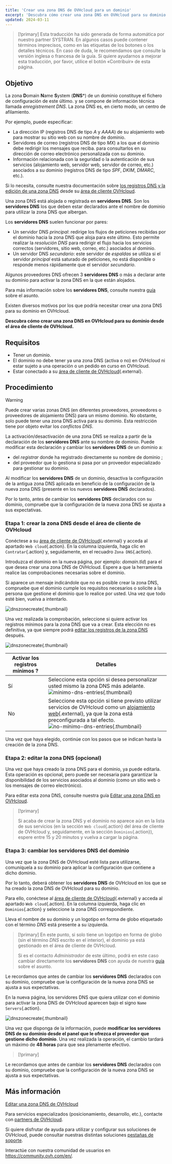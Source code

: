 ```yaml
---
title: 'Crear una zona DNS de OVHcloud para un dominio'
excerpt: 'Descubra cómo crear una zona DNS en OVHcloud para su dominio desde el área de cliente'
updated: 2024-03-11
---
```


> [!primary]
> Esta traducción ha sido generada de forma automática por nuestro partner SYSTRAN. En algunos casos puede contener términos imprecisos, como en las etiquetas de los botones o los detalles técnicos. En caso de duda, le recomendamos que consulte la versión inglesa o francesa de la guía. Si quiere ayudarnos a mejorar esta traducción, por favor, utilice el botón «Contribuir» de esta página.
>

## Objetivo

La zona **D**omain **N**ame **S**ystem (**DNS***) de un dominio constituye el fichero de configuración de este último. y se compone de información técnica llamada *enregistrement DNS*. La zona DNS es, en cierto modo, un centro de afilamiento.

Por ejemplo, puede especificar:

- La dirección IP (registros DNS de tipo *A* y *AAAA*) de su alojamiento web para mostrar su sitio web con su nombre de dominio.
- Servidores de correo (registros DNS de tipo *MX*) a los que el dominio debe redirigir los mensajes que reciba. para consultarlos en su dirección de correo electrónico personalizada con su dominio.
- Información relacionada con la seguridad o la autenticación de sus servicios (alojamiento web, servidor web, servidor de correo, etc.) asociados a su dominio (registros DNS de tipo *SPF*, *DKIM*, *DMARC*, etc.).

Si lo necesita, consulte nuestra documentación sobre [los registros DNS y la edición de una zona DNS](/pages/web_cloud/domains/dns_zone_edit) desde su [área de cliente OVHcloud](https://ca.ovh.com/auth/?action=gotomanager&from=https://www.ovh.com/world/&ovhSubsidiary=ws).

Una zona DNS está alojada o registrada en **servidores DNS**. Son los **servidores DNS** los que deben estar declarados ante el nombre de dominio para utilizar la zona DNS que albergan. 

Los **servidores DNS** suelen funcionar por pares:

- Un servidor DNS *principal*: redirige los flujos de peticiones recibidas por el dominio hacia la zona DNS que aloja para este último. Esto permite realizar la *resolución DNS* para redirigir el flujo hacia los servicios correctos (servidores, sitio web, correo, etc.) asociados al dominio.
- Un servidor DNS *secundario*: este servidor de *espaldas* se utiliza si el servidor *principal* está saturado de peticiones, no está disponible o responde menos rápidamente que el servidor *secundario*.

Algunos proveedores DNS ofrecen 3 **servidores DNS** o más a declarar ante su dominio para activar la zona DNS en la que están alojados.

Para más información sobre los **servidores DNS**, consulte nuestra [guía](/pages/web_cloud/domains/dns_server_general_information) sobre el asunto.

Existen diversos motivos por los que podría necesitar crear una zona DNS para su dominio en OVHcloud.

**Descubra cómo crear una zona DNS en OVHcloud para su dominio desde el área de cliente de OVHcloud.**

## Requisitos

- Tener un dominio.
- El dominio no debe tener ya una zona DNS (activa o no) en OVHcloud ni estar sujeto a una operación o un pedido en curso en OVHcloud.
- Estar conectado a su [área de cliente de OVHcloud](https://ca.ovh.com/auth/?action=gotomanager&from=https://www.ovh.com/world/&ovhSubsidiary=ws){.external}.

## Procedimiento

> [!warning]
>
> Puede crear varias zonas DNS (en diferentes proveedores, proveedores o proveedores de alojamiento DNS) para un mismo dominio. No obstante, solo puede tener una zona DNS activa para su dominio. Esta restricción tiene por objeto evitar los *conflictos DNS*.
>
> La activación/desactivación de una zona DNS se realiza a partir de la declaración de los **servidores DNS** ante su nombre de dominio. Puede modificar esta declaración y cambiar los **servidores DNS** de un dominio a: 
>
> - del *registrar* donde ha registrado directamente su nombre de dominio ;
> - del proveedor que lo gestiona si pasa por un proveedor especializado para gestionar su dominio.
>
> Al modificar los **servidores DNS** de un dominio, desactiva la configuración de la antigua zona DNS aplicada en beneficio de la configuración de la nueva zona DNS (presente en los nuevos **servidores DNS** declarados).
>
> Por lo tanto, antes de cambiar los **servidores DNS** declarados con su dominio, compruebe que la configuración de la nueva zona DNS se ajusta a sus expectativas.
>

### Etapa 1: crear la zona DNS desde el área de cliente de OVHcloud

Conéctese a su [área de cliente de OVHcloud](https://ca.ovh.com/auth/?action=gotomanager&from=https://www.ovh.com/world/&ovhSubsidiary=ws){.external} y acceda al apartado `Web cloud`{.action}. En la columna izquierda, haga clic en `Contratar`{.action} y, seguidamente, en el recuadro `Zona DNS`{.action}.

Introduzca el dominio en la nueva página, por ejemplo: *domain.tld*) para el que desea crear una zona DNS de OVHcloud. Espere a que la herramienta realice las comprobaciones necesarias sobre el dominio.

Si aparece un mensaje indicándole que no es posible crear la zona DNS, compruebe que el dominio cumple los requisitos necesarios o solicite a la persona que gestione el dominio que lo realice por usted. Una vez que todo esté bien, vuelva a intentarlo.

![dnszonecreate](images/adding-a-dns-zone.png){.thumbnail}

Una vez realizada la comprobación, seleccione si quiere activar los registros mínimos para la zona DNS que va a crear. Esta elección no es definitiva, ya que siempre podrá [editar los registros de la zona DNS](/pages/web_cloud/domains/dns_zone_edit) después.

![dnszonecreate](images/adding-a-dns-zone-step-2.png){.thumbnail}

|Activar los registros mínimos ?|Detalles|
|---|---|
|Sí|Seleccione esta opción si desea personalizar usted mismo la zona DNS más adelante.</br>![mínimo-dns-entries](images/dashboard-minimal-entries.png){.thumbnail}|
|No|Seleccione esta opción si tiene previsto utilizar servicios de OVHcloud como un [alojamiento web](https://www.ovhcloud.com/es/web-hosting/){.external}, ya que la zona está preconfigurada a tal efecto.</br>![no-mínimo-dns-entries](images/dashboard-ovh-full-entries.png){.thumbnail}|

Una vez que haya elegido, continúe con los pasos que se indican hasta la creación de la zona DNS.

### Etapa 2: editar la zona DNS (opcional)

Una vez que haya creado la zona DNS para el dominio, ya puede editarla. Esta operación es opcional, pero puede ser necesaria para garantizar la disponibilidad de los servicios asociados al dominio (como un sitio web o los mensajes de correo electrónico).

Para editar esta zona DNS, consulte nuestra guía [Editar una zona DNS en OVHcloud](/pages/web_cloud/domains/dns_zone_edit).

> [!primary]
>
> Si acaba de crear la zona DNS y el dominio no aparece aún en la lista de sus servicios (en la sección `Web cloud`{.action} del área de cliente de OVHcloud y, seguidamente, en la sección `Dominios`{.action}), espere entre 15 y 20 minutos y vuelva a cargar la página.
>

### Etapa 3: cambiar los servidores DNS del dominio

Una vez que la zona DNS de OVHcloud esté lista para utilizarse, comuníquela a su dominio para aplicar la configuración que contiene a dicho dominio. 

Por lo tanto, deberá obtener los **servidores DNS** de OVHcloud en los que se ha creado la zona DNS de OVHcloud para su dominio.

Para ello, conéctese al [área de cliente de OVHcloud](https://ca.ovh.com/auth/?action=gotomanager&from=https://www.ovh.com/world/&ovhSubsidiary=ws){.external} y acceda al apartado `Web cloud`{.action}. En la columna izquierda, haga clic en `Dominios`{.action} y seleccione la zona DNS correspondiente. 

Lleva el nombre de su dominio y un logotipo en forma de globo etiquetado con el término *DNS* está presente a su izquierda. 

> [!primary]
> En este punto, si solo tiene un logotipo en forma de globo (sin el término *DNS* escrito en el interior), el dominio ya está gestionado en el área de cliente de OVHcloud. 
>
> Si es el contacto *Administrador* de este último, podrá en este caso cambiar directamente los **servidores DNS** con ayuda de nuestra [guía](/pages/web_cloud/domains/dns_server_general_information) sobre el asunto.
>
Le recordamos que antes de cambiar los **servidores DNS** declarados con su dominio, compruebe que la configuración de la nueva zona DNS se ajusta a sus expectativas.
>

En la nueva página, los servidores DNS que quiera utilizar con el dominio para activar la zona DNS de OVHcloud aparecen bajo el signo `Name Servers`{.action}.

![dnszonecreate](images/name-servers.png){.thumbnail}

Una vez que disponga de la información, puede **modificar los servidores DNS de su dominio desde el panel que le ofrezca el proveedor que gestione dicho dominio**. Una vez realizada la operación, el cambio tardará un máximo de **48 horas** para que sea plenamente efectivo.

> [!primary]
>
Le recordamos que antes de cambiar los **servidores DNS** declarados con su dominio, compruebe que la configuración de la nueva zona DNS se ajusta a sus expectativas.
>

## Más información

[Editar una zona DNS de OVHcloud](/pages/web_cloud/domains/dns_zone_edit)

Para servicios especializados (posicionamiento, desarrollo, etc.), contacte con [partners de OVHcloud](https://partner.ovhcloud.com/es/directory/).

Si quiere disfrutar de ayuda para utilizar y configurar sus soluciones de OVHcloud, puede consultar nuestras distintas soluciones [pestañas de soporte](https://www.ovhcloud.com/es/support-levels/).

Interactúe con nuestra comunidad de usuarios en <https://community.ovh.com/en/>.